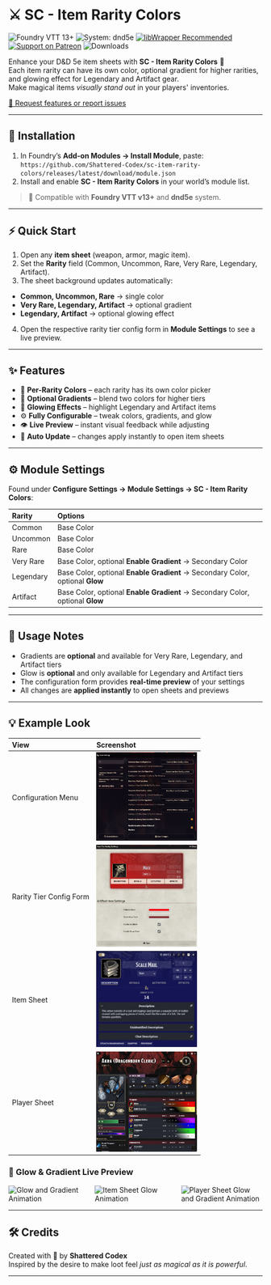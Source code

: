 # ⚔️ SC - Item Rarity Colors

![Foundry VTT 13+](https://img.shields.io/badge/Foundry%20VTT-13%2B-orange?logo=foundry-vtt&logoColor=white)
![System: dnd5e](https://img.shields.io/badge/System-dnd5e-blue)
[![libWrapper Recommended](https://img.shields.io/badge/libWrapper-Recommended-8A2BE2)](https://github.com/ruipin/fvtt-lib-wrapper)
[![Support on Patreon](https://img.shields.io/badge/Patreon-Shattered%20Codex-FF424D?logo=patreon&logoColor=white)](https://www.patreon.com/c/shatteredcodex)
![Downloads](https://img.shields.io/github/downloads/Shattered-Codex/sc-item-rarity-colors/total)

Enhance your D&D 5e item sheets with **SC - Item Rarity Colors** 🎨  
Each item rarity can have its own color, optional gradient for higher rarities, and glowing effect for Legendary and Artifact gear.  
Make magical items *visually stand out* in your players' inventories.

[🧩 Request features or report issues](https://github.com/Shattered-Codex/sc-item-rarity-colors/issues)

---

## 🧭 Installation

1. In Foundry’s **Add-on Modules → Install Module**, paste:
   `https://github.com/Shattered-Codex/sc-item-rarity-colors/releases/latest/download/module.json`
2. Install and enable **SC - Item Rarity Colors** in your world’s module list.

> 🧠 Compatible with **Foundry VTT v13+** and **dnd5e** system.

---

## ⚡ Quick Start

1. Open any **item sheet** (weapon, armor, magic item).  
2. Set the **Rarity** field (Common, Uncommon, Rare, Very Rare, Legendary, Artifact).  
3. The sheet background updates automatically:
- **Common, Uncommon, Rare** → single color  
- **Very Rare, Legendary, Artifact** → optional gradient  
- **Legendary, Artifact** → optional glowing effect  
4. Open the respective rarity tier config form in **Module Settings** to see a live preview.

---

## ✨ Features

- 🎨 **Per-Rarity Colors** – each rarity has its own color picker  
- 🌈 **Optional Gradients** – blend two colors for higher tiers  
- 💫 **Glowing Effects** – highlight Legendary and Artifact items  
- ⚙️ **Fully Configurable** – tweak colors, gradients, and glow  
- 👁️ **Live Preview** – instant visual feedback while adjusting  
- 🔄 **Auto Update** – changes apply instantly to open item sheets  

---

## ⚙️ Module Settings

Found under **Configure Settings → Module Settings → SC - Item Rarity Colors**:

| Rarity | Options |
|:--------|:---------|
| Common | Base Color |
| Uncommon | Base Color |
| Rare | Base Color |
| Very Rare | Base Color, optional **Enable Gradient** → Secondary Color |
| Legendary | Base Color, optional **Enable Gradient** → Secondary Color, optional **Glow** |
| Artifact | Base Color, optional **Enable Gradient** → Secondary Color, optional **Glow** |

---

## 🧩 Usage Notes

- Gradients are **optional** and available for Very Rare, Legendary, and Artifact tiers  
- Glow is **optional** and only available for Legendary and Artifact tiers  
- The configuration form provides **real-time preview** of your settings  
- All changes are **applied instantly** to open sheets and previews  

---

## 💡 Example Look

| View | Screenshot |
|:------|:------------|
| Configuration Menu | <img src="./.screenshots/configuration-menu.png" alt="Configuration Menu" width="200"/> |
| Rarity Tier Config Form | <img src="./.screenshots/item-rarity-tier-config-form.png" alt="Rarity Tier Form" width="200"/> |
| Item Sheet | <img src="./.screenshots/item-sheet.png" alt="Item Sheet" width="200"/> |
| Player Sheet | <img src="./.screenshots/player-sheet.png" alt="Player Sheet" width="200"/> |

### 🌈 Glow & Gradient Live Preview
<div style="display:flex; gap:10px;">
  <img src="./.screenshots/gradient&glow.gif" alt="Glow and Gradient Animation" width="200" />
  <img src="./.screenshots/itemsheetglow.gif" alt="Item Sheet Glow Animation" width="200" />
  <img src="./.screenshots/playersheetglow.gif" alt="Player Sheet Glow and Gradient Animation" width="200" />
</div>

---

## 🛠️ Credits

Created with 💛 by **Shattered Codex**  
Inspired by the desire to make loot feel *just as magical as it is powerful*.

---
